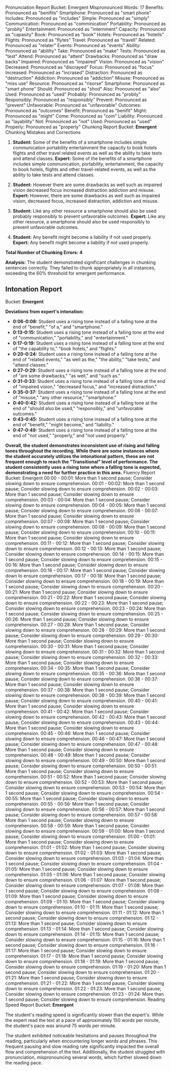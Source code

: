 Pronunciation Report
Bucket: Emergent
Mispronounced Words: 17
Benefits: Pronounced as "benifits"
Smartphone: Pronounced as "smart phone"
Includes: Pronounced as "includes"
Simple: Pronounced as "simply"
Communication: Pronounced as "comminication"
Portability: Pronounced as "probity"
Entertainment: Pronounced as "internment"
Capacity: Pronounced as "capasity"
Book: Pronounced as "book"
Hotels: Pronounced as "hotells"
Flights: Pronounced as "flytes"
Travel: Pronounced as "travell"
Related: Pronounced as "relater"
Events: Pronounced as "events"
Ability: Pronounced as "abililty"
Take: Pronounced as "make"
Tests: Pronounced as "test"
Attend: Pronounced as "attent"
Drawbacks: Pronounced as "draw backs"
Impaired: Pronounced as "impaired"
Vision: Pronounced as "vision" 
Decreased: Pronounced as "discrayed"
Focus: Pronounced as "focus"
Increased: Pronounced as "incrased"
Distraction: Pronounced as "destruction"
Addiction: Pronounced as "addiction"
Misuse: Pronounced as "miss use"
Resource: Pronounced as "risorse"
Smartphone: Pronounced as "smart phone"
Should: Pronounced as "shod"
Also: Pronounced as "also"
Used: Pronounced as "used"
Probably: Pronounced as "probily"
Responsibly: Pronounced as "responsibly"
Prevent: Pronounced as "prevent"
Unfavorable: Pronounced as "unfavorable"
Outcomes: Pronounced as "outcomes"
Benefit: Pronounced as "benifit"
Might: Pronounced as "might"
Come: Pronounced as "com"
Liability: Pronounced as "layability" 
Not: Pronounced as "not" 
Used: Pronounced as "used"
Properly: Pronounced as "properly" 
Chunking Report
Bucket: **Emergent**
Chunking Mistakes and Corrections

1. **Student:**  Some of the benefits of a smartphone includes simple communication portability entertainment the capacity to book hotels flights and other travel related events as well as the ability to take tests and attend classes.
**Expert:** Some of the benefits of a smartphone includes simple communication, portability, entertainment, the capacity to book hotels, flights and other travel-related events, as well as the ability to take tests and attend classes.

2. **Student:** However there are some drawbacks as well such as impaired vision decreased focus increased distraction addiction and misuse.
**Expert:** However, there are some drawbacks as well such as impaired vision, decreased focus, increased distraction, addiction and misuse.

3. **Student:** Like any other resource a smartphone should also be used probably responsibly to prevent unfavorable outcomes.
**Expert:** Like any other resource, a smartphone should also be used responsibly to prevent unfavorable outcomes.

4. **Student:** Any benefit might become a liability if not used properly.
**Expert:** Any benefit might become a liability if not used properly. 

**Total Number of Chunking Errors: 4**

**Analysis:** The student demonstrated significant challenges in chunking sentences correctly. They failed to chunk appropriately in all instances, exceeding the 60% threshold for emergent performance. 
## Intonation Report
Bucket: **Emergent**

**Deviations from expert's intonation:**

* **0:06-0:08:** Student uses a rising tone instead of a falling tone at the end of "benefit,"  "of a," and "smartphone." 
* **0:13-0:15:** Student uses a rising tone instead of a falling tone at the end of "communication," "portability," and "entertainment." 
* **0:17-0:19:** Student uses a rising tone instead of a falling tone at the end of "the capability to," "book hotels," and "flights." 
* **0:20-0:24:** Student uses a rising tone instead of a falling tone at the end of "related events," "as well as the," "the ability," "take tests," and "attend classes." 
* **0:27-0:29:** Student uses a rising tone instead of a falling tone at the end of "are some drawbacks," "as well," and "such as."
* **0:31-0:33:** Student uses a rising tone instead of a falling tone at the end of "impaired vision," "decreased focus," and "increased distraction." 
* **0:35-0:37:** Student uses a rising tone instead of a falling tone at the end of "misuse," "any other resource," "smartphone." 
* **0:40-0:42:** Student uses a rising tone instead of a falling tone at the end of "should also be used," "responsibly," and "unfavorable outcomes." 
* **0:43-0:45:** Student uses a rising tone instead of a falling tone at the end of "benefit," "might become," and "liability."
* **0:47-0:49:** Student uses a rising tone instead of a falling tone at the end of "not used," "properly," and "not used properly."

**Overall, the student demonstrates inconsistent use of rising and falling tones throughout the recording.  While there are some instances where the student accurately utilizes the intonational pattern, these are not frequent enough to reach the "Transitional" level of performance. The student consistently uses a rising tone where a falling tone is expected, demonstrating a need for further practice in this area.** 
Fluency Report
Bucket: Emergent
00:00 - 00:01: More than 1 second pause; Consider slowing down to ensure comprehension.
00:01 - 00:02: More than 1 second pause; Consider slowing down to ensure comprehension.
00:02 - 00:03: More than 1 second pause; Consider slowing down to ensure comprehension.
00:03 - 00:04: More than 1 second pause; Consider slowing down to ensure comprehension.
00:04 - 00:05: More than 1 second pause; Consider slowing down to ensure comprehension.
00:06 - 00:07: More than 1 second pause; Consider slowing down to ensure comprehension.
00:07 - 00:08: More than 1 second pause; Consider slowing down to ensure comprehension.
00:08 - 00:09: More than 1 second pause; Consider slowing down to ensure comprehension.
00:10 - 00:11: More than 1 second pause; Consider slowing down to ensure comprehension.
00:11 - 00:12: More than 1 second pause; Consider slowing down to ensure comprehension.
00:12 - 00:13: More than 1 second pause; Consider slowing down to ensure comprehension.
00:14 - 00:15: More than 1 second pause; Consider slowing down to ensure comprehension.
00:15 - 00:16: More than 1 second pause; Consider slowing down to ensure comprehension.
00:16 - 00:17: More than 1 second pause; Consider slowing down to ensure comprehension.
00:17 - 00:18: More than 1 second pause; Consider slowing down to ensure comprehension.
00:18 - 00:19: More than 1 second pause; Consider slowing down to ensure comprehension.
00:20 - 00:21: More than 1 second pause; Consider slowing down to ensure comprehension.
00:21 - 00:22: More than 1 second pause; Consider slowing down to ensure comprehension.
00:22 - 00:23: More than 1 second pause; Consider slowing down to ensure comprehension.
00:23 - 00:24: More than 1 second pause; Consider slowing down to ensure comprehension.
00:25 - 00:26: More than 1 second pause; Consider slowing down to ensure comprehension.
00:27 - 00:28: More than 1 second pause; Consider slowing down to ensure comprehension.
00:28 - 00:29: More than 1 second pause; Consider slowing down to ensure comprehension.
00:29 - 00:30: More than 1 second pause; Consider slowing down to ensure comprehension.
00:30 - 00:31: More than 1 second pause; Consider slowing down to ensure comprehension.
00:31 - 00:32: More than 1 second pause; Consider slowing down to ensure comprehension.
00:32 - 00:33: More than 1 second pause; Consider slowing down to ensure comprehension.
00:34 - 00:35: More than 1 second pause; Consider slowing down to ensure comprehension.
00:35 - 00:36: More than 1 second pause; Consider slowing down to ensure comprehension.
00:36 - 00:37: More than 1 second pause; Consider slowing down to ensure comprehension.
00:37 - 00:38: More than 1 second pause; Consider slowing down to ensure comprehension.
00:38 - 00:39: More than 1 second pause; Consider slowing down to ensure comprehension.
00:40 - 00:41: More than 1 second pause; Consider slowing down to ensure comprehension.
00:41 - 00:42: More than 1 second pause; Consider slowing down to ensure comprehension.
00:42 - 00:43: More than 1 second pause; Consider slowing down to ensure comprehension.
00:43 - 00:44: More than 1 second pause; Consider slowing down to ensure comprehension.
00:45 - 00:46: More than 1 second pause; Consider slowing down to ensure comprehension.
00:46 - 00:47: More than 1 second pause; Consider slowing down to ensure comprehension.
00:47 - 00:48: More than 1 second pause; Consider slowing down to ensure comprehension.
00:48 - 00:49: More than 1 second pause; Consider slowing down to ensure comprehension.
00:49 - 00:50: More than 1 second pause; Consider slowing down to ensure comprehension.
00:50 - 00:51: More than 1 second pause; Consider slowing down to ensure comprehension.
00:51 - 00:52: More than 1 second pause; Consider slowing down to ensure comprehension.
00:52 - 00:53: More than 1 second pause; Consider slowing down to ensure comprehension.
00:53 - 00:54: More than 1 second pause; Consider slowing down to ensure comprehension.
00:54 - 00:55: More than 1 second pause; Consider slowing down to ensure comprehension.
00:55 - 00:56: More than 1 second pause; Consider slowing down to ensure comprehension.
00:56 - 00:57: More than 1 second pause; Consider slowing down to ensure comprehension.
00:57 - 00:58: More than 1 second pause; Consider slowing down to ensure comprehension.
00:58 - 00:59: More than 1 second pause; Consider slowing down to ensure comprehension.
00:59 - 01:00: More than 1 second pause; Consider slowing down to ensure comprehension.
01:00 - 01:01: More than 1 second pause; Consider slowing down to ensure comprehension.
01:01 - 01:02: More than 1 second pause; Consider slowing down to ensure comprehension.
01:02 - 01:03: More than 1 second pause; Consider slowing down to ensure comprehension.
01:03 - 01:04: More than 1 second pause; Consider slowing down to ensure comprehension.
01:04 - 01:05: More than 1 second pause; Consider slowing down to ensure comprehension.
01:05 - 01:06: More than 1 second pause; Consider slowing down to ensure comprehension.
01:06 - 01:07: More than 1 second pause; Consider slowing down to ensure comprehension.
01:07 - 01:08: More than 1 second pause; Consider slowing down to ensure comprehension.
01:08 - 01:09: More than 1 second pause; Consider slowing down to ensure comprehension.
01:09 - 01:10: More than 1 second pause; Consider slowing down to ensure comprehension.
01:10 - 01:11: More than 1 second pause; Consider slowing down to ensure comprehension.
01:11 - 01:12: More than 1 second pause; Consider slowing down to ensure comprehension.
01:12 - 01:13: More than 1 second pause; Consider slowing down to ensure comprehension.
01:13 - 01:14: More than 1 second pause; Consider slowing down to ensure comprehension.
01:14 - 01:15: More than 1 second pause; Consider slowing down to ensure comprehension.
01:15 - 01:16: More than 1 second pause; Consider slowing down to ensure comprehension.
01:16 - 01:17: More than 1 second pause; Consider slowing down to ensure comprehension.
01:17 - 01:18: More than 1 second pause; Consider slowing down to ensure comprehension.
01:18 - 01:19: More than 1 second pause; Consider slowing down to ensure comprehension.
01:19 - 01:20: More than 1 second pause; Consider slowing down to ensure comprehension.
01:20 - 01:21: More than 1 second pause; Consider slowing down to ensure comprehension.
01:21 - 01:22: More than 1 second pause; Consider slowing down to ensure comprehension.
01:22 - 01:23: More than 1 second pause; Consider slowing down to ensure comprehension.
01:23 - 01:24: More than 1 second pause; Consider slowing down to ensure comprehension.
Reading Speed Report
Bucket: **Emergent**

The student's reading speed is significantly slower than the expert's. While the expert read the text at a pace of approximately 150 words per minute, the student's pace was around 75 words per minute. 

The student exhibited noticeable hesitations and pauses throughout the reading, particularly when encountering longer words and phrases. This frequent pausing and slow reading rate significantly impacted the overall flow and comprehension of the text. Additionally, the student struggled with pronunciation, mispronouncing several words, which further slowed down the reading pace. 
